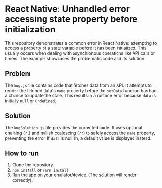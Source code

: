 # React Native: Unhandled error accessing state property before initialization

This repository demonstrates a common error in React Native: attempting to access a property of a state variable before it has been initialized. This usually occurs when dealing with asynchronous operations like API calls or timers.  The example showcases the problematic code and its solution.

## Problem

The `bug.js` file contains code that fetches data from an API.  It attempts to render the fetched data's `name` property before the `setData` function has had a chance to update the state. This results in a runtime error because `data` is initially `null` or `undefined`.

## Solution

The `bugSolution.js` file provides the corrected code. It uses optional chaining (`?.`) and nullish coalescing (`??`) to safely access the `name` property, preventing the error.  If `data` is nullish, a default value is displayed instead.

## How to run

1. Clone the repository.
2. `npm install` or `yarn install`
3. Run the app on your emulator/device. (The solution will render correctly).